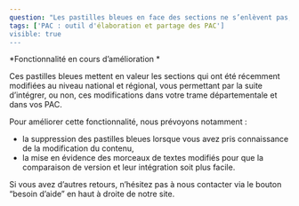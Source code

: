 ```yaml
---
question: "Les pastilles bleues en face des sections ne s’enlèvent pas, pourquoi ? "
tags: ['PAC : outil d'élaboration et partage des PAC']
visible: true
---
```

*Fonctionnalité en cours d’amélioration * 

Ces pastilles bleues mettent en valeur les sections qui ont été récemment modifiées au niveau national et régional, vous permettant par la suite d’intégrer, ou non, ces modifications dans votre trame départementale et dans vos PAC. 

Pour améliorer cette fonctionnalité, nous prévoyons notamment : 
- la suppression des pastilles bleues lorsque vous avez pris connaissance de la modification du contenu, 
- la mise en évidence des morceaux de textes modifiés pour que la comparaison de version et leur intégration soit plus facile.

Si vous avez d’autres retours, n’hésitez pas à nous contacter via le bouton “besoin d’aide” en haut à droite de notre site. 
